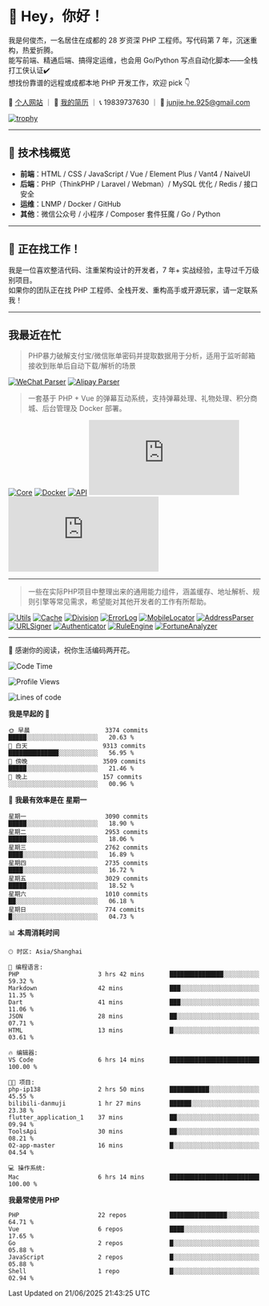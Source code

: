 # 👋 Hey，你好！

我是何俊杰，一名居住在成都的 28 岁资深 PHP 工程师。写代码第 7 年，沉迷重构，热爱折腾。  
能写前端、精通后端、搞得定运维，也会用 Go/Python 写点自动化脚本——全栈打工侠认证✔️  
想找份靠谱的远程或成都本地 PHP 开发工作，欢迎 pick 👇

📄 [个人网站](https://hejunjie.life) ｜ 📄 [我的简历](https://hejunjie.life/docx/%E7%AE%80%E5%8E%8620250406.pdf) ｜ 📞 19839737630 ｜ 📮 junjie.he.925@gmail.com

[![trophy](https://github-profile-trophy.vercel.app/?username=zxc7563598&title=MultiLanguage,Commits,PullRequest,Stars,Experience,Repositories,Followers,Issues)](https://hejunjie.life)

---

## 🚀 技术栈概览

- **前端**：HTML / CSS / JavaScript / Vue / Element Plus / Vant4 / NaiveUI  
- **后端**：PHP（ThinkPHP / Laravel / Webman）/ MySQL 优化 / Redis / 接口安全  
- **运维**：LNMP / Docker / GitHub  
- **其他**：微信公众号 / 小程序 / Composer 套件狂魔 / Go / Python

---

## 📢 正在找工作！

我是一位喜欢整洁代码、注重架构设计的开发者，7 年+ 实战经验，主导过千万级别项目。  
如果你的团队正在找 PHP 工程师、全栈开发、重构高手或开源玩家，请一定联系我！

---

## 我最近在忙

> PHP暴力破解支付宝/微信账单密码并提取数据用于分析，适用于监听邮箱接收到账单后自动下载/解析的场景

[![WeChat Parser](https://img.shields.io/badge/php--wechat--bill--parser-微信账单解析器-7bb32e?style=for-the-badge&logo=wechat)](https://github.com/zxc7563598/php-wechat-bill-parser)
[![Alipay Parser](https://img.shields.io/badge/php--alipay--bill--parser-支付宝账单解析器-1677ff?style=for-the-badge&logo=alipay)](https://github.com/zxc7563598/php-alipay-bill-parser)

> 一套基于 PHP + Vue 的弹幕互动系统，支持弹幕处理、礼物处理、积分商城、后台管理及 Docker 部署。

[![Core](https://img.shields.io/badge/php--bilibili--danmu--core-B站交互核心模块-blueviolet?style=for-the-badge&logo=php)](https://github.com/zxc7563598/php-bilibili-danmu-core)
[![Docker](https://img.shields.io/badge/php--bilibili--danmu--docker-Docker一键部署容器-2496ed?style=for-the-badge&logo=docker)](https://github.com/zxc7563598/php-bilibili-danmu-docker)
[![API](https://img.shields.io/badge/php--bilibili--danmu-项目本体-007acc?style=for-the-badge&logo=php)](https://github.com/zxc7563598/php-bilibili-danmu)
[![Admin](https://img.shields.io/badge/vue--bilibili--danmu--admin-前端：管理后台-42b883?style=for-the-badge&logo=vue.js)](https://github.com/zxc7563598/vue-bilibili-danmu-admin)
[![Shop](https://img.shields.io/badge/vue--bilibili--danmu--shop-前端：移动端积分商城-3eaf7c?style=for-the-badge&logo=vue.js)](https://github.com/zxc7563598/vue-bilibili-danmu-shop)

---

> 一些在实际PHP项目中整理出来的通用能力组件，涵盖缓存、地址解析、规则引擎等常见需求，希望能对其他开发者的工作有所帮助。

[![Utils](https://img.shields.io/badge/php--utils-工具函数集合-6e40c9?style=for-the-badge&logo=php)](https://github.com/zxc7563598/php-utils)
[![Cache](https://img.shields.io/badge/php--cache-多层缓存系统-4c51bf?style=for-the-badge&logo=databricks)](https://github.com/zxc7563598/php-cache)
[![Division](https://img.shields.io/badge/php--china--division-行政区划解析-2d6a4f?style=for-the-badge&logo=mapbox)](https://github.com/zxc7563598/php-china-division)
[![ErrorLog](https://img.shields.io/badge/php--error--log-多通道错误日志-ef476f?style=for-the-badge&logo=bugsnag)](https://github.com/zxc7563598/php-error-log)
[![MobileLocator](https://img.shields.io/badge/php--mobile--locator-手机号归属地查询-06d6a0?style=for-the-badge&logo=googlemaps)](https://github.com/zxc7563598/php-mobile-locator)
[![AddressParser](https://img.shields.io/badge/php--address--parser-收货地址解析-118ab2?style=for-the-badge&logo=homeassistant)](https://github.com/zxc7563598/php-address-parser)
[![URLSigner](https://img.shields.io/badge/php--url--signer-签名链接工具-073b4c?style=for-the-badge&logo=linktree)](https://github.com/zxc7563598/php-url-signer)
[![Authenticator](https://img.shields.io/badge/php--google--authenticator-TOTP动态口令-ff6b6b?style=for-the-badge&logo=google)](https://github.com/zxc7563598/php-google-authenticator)
[![RuleEngine](https://img.shields.io/badge/php--simple--rule--engine-轻量规则引擎-f4a261?style=for-the-badge&logo=elastic)](https://github.com/zxc7563598/php-simple-rule-engine)
[![FortuneAnalyzer](https://img.shields.io/badge/php--fortune--analyzer-八字命理分析-c084fc?style=for-the-badge&logo=astro)](https://github.com/zxc7563598/php-fortune-analyzer)

---

👋 感谢你的阅读，祝你生活编码两开花。


<!--START_SECTION:waka-->
![Code Time](http://img.shields.io/badge/Code%20Time-204%20hrs%2054%20mins-blue)

![Profile Views](http://img.shields.io/badge/%E4%B8%AA%E4%BA%BA%E8%B5%84%E6%96%99%E8%A7%82%E7%9C%8B%E6%AC%A1%E6%95%B0-15-blue)

![Lines of code](https://img.shields.io/badge/%E4%BB%8E%E3%80%8CHello%20World%E3%80%8D%E8%B5%B7%E6%88%91%E5%B7%B2%E7%BB%8F%E5%86%99%E4%BA%86-5.8%20million%20%E8%A1%8C%E4%BB%A3%E7%A0%81-blue)

**我是早起的 🐤** 

```text
🌞 早晨                     3374 commits        █████░░░░░░░░░░░░░░░░░░░░   20.63 % 
🌆 白天                     9313 commits        ██████████████░░░░░░░░░░░   56.95 % 
🌃 傍晚                     3509 commits        █████░░░░░░░░░░░░░░░░░░░░   21.46 % 
🌙 晚上                     157 commits         ░░░░░░░░░░░░░░░░░░░░░░░░░   00.96 % 
```
📅 **我最有效率是在 星期一** 

```text
星期一                      3090 commits        █████░░░░░░░░░░░░░░░░░░░░   18.90 % 
星期二                      2953 commits        █████░░░░░░░░░░░░░░░░░░░░   18.06 % 
星期三                      2762 commits        ████░░░░░░░░░░░░░░░░░░░░░   16.89 % 
星期四                      2735 commits        ████░░░░░░░░░░░░░░░░░░░░░   16.72 % 
星期五                      3029 commits        █████░░░░░░░░░░░░░░░░░░░░   18.52 % 
星期六                      1010 commits        ██░░░░░░░░░░░░░░░░░░░░░░░   06.18 % 
星期日                      774 commits         █░░░░░░░░░░░░░░░░░░░░░░░░   04.73 % 
```


📊 **本周消耗时间** 

```text
🕑︎ 时区: Asia/Shanghai

💬 编程语言: 
PHP                      3 hrs 42 mins       ███████████████░░░░░░░░░░   59.32 % 
Markdown                 42 mins             ███░░░░░░░░░░░░░░░░░░░░░░   11.35 % 
Dart                     41 mins             ███░░░░░░░░░░░░░░░░░░░░░░   11.06 % 
JSON                     28 mins             ██░░░░░░░░░░░░░░░░░░░░░░░   07.71 % 
HTML                     13 mins             █░░░░░░░░░░░░░░░░░░░░░░░░   03.61 % 

🔥 编辑器: 
VS Code                  6 hrs 14 mins       █████████████████████████   100.00 % 

🐱‍💻 项目: 
php-ip138                2 hrs 50 mins       ███████████░░░░░░░░░░░░░░   45.55 % 
bilibili-danmuji         1 hr 27 mins        ██████░░░░░░░░░░░░░░░░░░░   23.38 % 
flutter_application_1    37 mins             ██░░░░░░░░░░░░░░░░░░░░░░░   09.94 % 
ToolsApi                 30 mins             ██░░░░░░░░░░░░░░░░░░░░░░░   08.21 % 
02-app-master            16 mins             █░░░░░░░░░░░░░░░░░░░░░░░░   04.54 % 

💻 操作系统: 
Mac                      6 hrs 14 mins       █████████████████████████   100.00 % 
```

**我最常使用 PHP** 

```text
PHP                      22 repos            ████████████████░░░░░░░░░   64.71 % 
Vue                      6 repos             ████░░░░░░░░░░░░░░░░░░░░░   17.65 % 
Go                       2 repos             █░░░░░░░░░░░░░░░░░░░░░░░░   05.88 % 
JavaScript               2 repos             █░░░░░░░░░░░░░░░░░░░░░░░░   05.88 % 
Shell                    1 repo              █░░░░░░░░░░░░░░░░░░░░░░░░   02.94 % 
```




 Last Updated on 21/06/2025 21:43:25 UTC
<!--END_SECTION:waka-->
